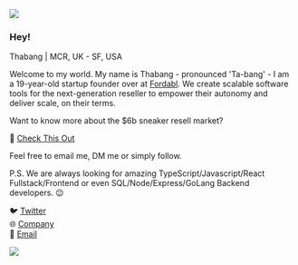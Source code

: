 ![](https://i.imgur.com/4M7IWwP.gif)

### Hey!

<!--
**4thabang/4thabang** is a ✨ _special_ ✨ repository because its `README.md` (this file) appears on your GitHub profile.
-->

Thabang | MCR, UK - SF, USA

Welcome to my world. My name is Thabang - pronounced 'Ta-bang' - I am a 19-year-old startup founder over at [Fordabl](https://fordabl.com). We create scalable software tools for the next-generation reseller to empower their autonomy and deliver scale, on their terms.

Want to know more about the $6b sneaker resell market?

🎥 [Check This Out](https://www.youtube.com/watch?v=ez2cg-xo1L4)

Feel free to email me, DM me or simply follow. 

P.S. We are always looking for amazing TypeScript/Javascript/React Fullstack/Frontend or even SQL/Node/Express/GoLang Backend developers. 😉

🐦 [Twitter](https://twitter.com/purethabang) <br>
🌐 [Company](https://fordabl.com) <br>
📩 [Email](mailto:thabang@fordabl.com) <br>

![](https://i.imgur.com/4M7IWwP.gif)
